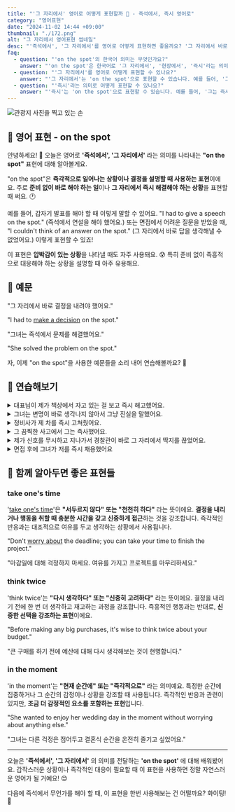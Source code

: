 ```yaml
---
title: "'그 자리에서' 영어로 어떻게 표현할까 🎤 - 즉석에서, 즉시 영어로"
category: "영어표현"
date: "2024-11-02 14:44 +09:00"
thumbnail: "./172.png"
alt: "그 자리에서 영어표현 썸네일"
desc: "'즉석에서', '그 자리에서'를 영어로 어떻게 표현하면 좋을까요? '그 자리에서 바로 결정을 내려야 했어요.', '그녀는 즉석에서 문제를 해결했어요.' 등을 영어로 표현하는 법을 배워봅시다. 다양한 예문을 통해서 연습하고 본인의 표현으로 만들어 보세요."
faq:
  - question: "'on the spot'의 한국어 의미는 무엇인가요?"
    answer: "'on the spot'은 한국어로 '그 자리에서', '현장에서', '즉시'라는 의미로 해석될 수 있습니다."
  - question: "'그 자리에서'를 영어로 어떻게 표현할 수 있나요?"
    answer: "'그 자리에서'는 'on the spot'으로 표현할 수 있습니다. 예를 들어, '그는 그 자리에서 노래를 불렀다'는 'He sang on the spot'로 말할 수 있습니다."
  - question: "'즉시'라는 의미로 어떻게 표현할 수 있나요?"
    answer: "'즉시'는 'on the spot'으로 표현할 수 있습니다. 예를 들어, '그는 즉시 결정을 내렸다'는 'He made the decision on the spot'로 표현할 수 있습니다."
---
```


![관광지 사진을 찍고 있는 손](./172-1.jpg)

## 🌟 영어 표현 - on the spot

안녕하세요! 👋 오늘은 영어로 **'즉석에서', '그 자리에서'** 라는 의미를 나타내는 **"on the spot"** 표현에 대해 알아볼게요.

"on the spot"은 **즉각적으로 일어나는 상황이나 결정을 설명할 때 사용하는 표현**이에요. 주로 **준비 없이 바로 해야 하는 일**이나 **그 자리에서 즉시 해결해야 하는 상황**을 표현할 때 써요. 🕐

예를 들어, 갑자기 발표를 해야 할 때 이렇게 말할 수 있어요. "I had to give a speech on the spot." (즉석에서 연설을 해야 했어요.) 또는 면접에서 어려운 질문을 받았을 때, "I couldn't think of an answer on the spot." (그 자리에서 바로 답을 생각해낼 수 없었어요.) 이렇게 표현할 수 있죠!

이 표현은 **압박감이 있는 상황**을 나타낼 때도 자주 사용돼요. 😰 특히 준비 없이 즉흥적으로 대응해야 하는 상황을 설명할 때 아주 유용해요.

<script async src="https://pagead2.googlesyndication.com/pagead/js/adsbygoogle.js?client=ca-pub-1465612013356152"
     crossorigin="anonymous"></script>
<!-- engple-horizontal-ad -->

<ins class="adsbygoogle"
     style="display:block"
     data-ad-client="ca-pub-1465612013356152"
     data-ad-slot="2106896038"
     data-ad-format="auto"
     data-full-width-responsive="true"></ins>

<script>
     (adsbygoogle = window.adsbygoogle || []).push({});
</script>

## 📖 예문

"그 자리에서 바로 결정을 내려야 했어요."

"I had to [make a decision](/blog/vocab-1/010.make-a-decision/) on the spot."

"그녀는 즉석에서 문제를 해결했어요."

"She solved the problem on the spot."

자, 이제 "on the spot"을 사용한 예문들을 소리 내어 연습해볼까요? 🎯

## 💬 연습해보기

<details>
<summary>대표님이 제가 책상에서 자고 있는 걸 보고 즉시 해고했어요.</summary>
<span>My boss caught me sleeping at my desk and fired me on the spot.</span>
</details>

<details>
<summary>그녀는 변명이 바로 생각나지 않아서 그냥 진실을 말했어요.</summary>
<span>She couldn't think of an excuse on the spot, so she just told the truth.</span>
</details>

<details>
<summary>정비사가 제 차를 즉시 고쳐줬어요.</summary>
<span>The mechanic fixed my car right on the spot.</span>
</details>

<details>
<summary>그 끔찍한 사고에서 그는 즉사했어요.</summary>
<span>He died on the spot in that terrible accident.</span>
</details>

<details>
<summary>제가 신호를 무시하고 지나가서 경찰관이 바로 그 자리에서 딱지를 끊었어요.</summary>
<span>The police officer gave me a ticket on the spot for running that red light.</span>
</details>

<details>
<summary>면접 후에 그녀가 저를 즉시 채용했어요</summary>
<span>She <a href="/blog/in-english/331.hire/">hired</a> me on the spot after the interview.</span>
</details>

## 🤝 함께 알아두면 좋은 표현들

### take one's time

'[take one's time](/blog/in-english/215.take-one's-time/)'은 **"서두르지 않다" 또는 "천천히 하다"** 라는 뜻이에요. **결정을 내리거나 행동을 취할 때 충분한 시간을 갖고 신중하게 접근**하는 것을 강조합니다. 즉각적인 반응과는 대조적으로 여유를 두고 생각하는 상황에서 사용됩니다.

"Don't [worry about](/blog/in-english/209.worry-about/) the deadline; you can take your time to finish the project."

"마감일에 대해 걱정하지 마세요. 여유를 가지고 프로젝트를 마무리하세요."

### think twice

'think twice'는 **"다시 생각하다" 또는 "신중히 고려하다"** 라는 뜻이에요. 결정을 내리기 전에 한 번 더 생각하고 재고하는 과정을 강조합니다. 즉흥적인 행동과는 반대로, **신중한 선택을 강조하는 표현**이에요.

"Before making any big purchases, it's wise to think twice about your budget."

"큰 구매를 하기 전에 예산에 대해 다시 생각해보는 것이 현명합니다."

### in the moment

'in the moment'는 **"현재 순간에" 또는 "즉각적으로"** 라는 의미예요. 특정한 순간에 집중하거나 그 순간의 감정이나 상황을 강조할 때 사용됩니다. 즉각적인 반응과 관련이 있지만, **조금 더 감정적인 요소를 포함하는 표현**입니다.

"She wanted to enjoy her wedding day in the moment without worrying about anything else."

"그녀는 다른 걱정은 접어두고 결혼식 순간을 온전히 즐기고 싶었어요."

---

오늘은 **'즉석에서', '그 자리에서'** 의 의미를 전달하는 **'on the spot'** 에 대해 배워봤어요. 갑작스러운 상황이나 즉각적인 대응이 필요할 때 이 표현을 사용하면 정말 자연스러운 영어가 될 거예요! 😊

다음에 즉석에서 무언가를 해야 할 때, 이 표현을 한번 사용해보는 건 어떨까요? 화이팅! 💪
